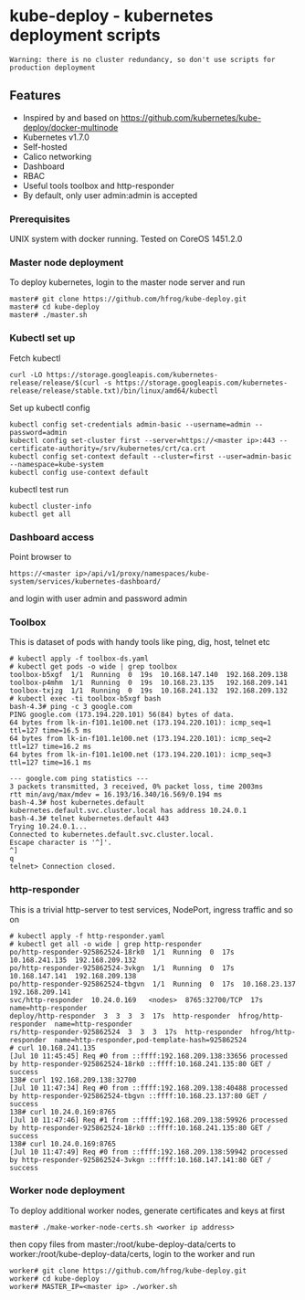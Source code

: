 # kube-deploy - kubernetes deployment scripts

```Warning: there is no cluster redundancy, so don't use scripts for production deployment```

## Features

* Inspired by and based on <https://github.com/kubernetes/kube-deploy/docker-multinode>
* Kubernetes v1.7.0
* Self-hosted
* Calico networking
* Dashboard
* RBAC
* Useful tools toolbox and http-responder
* By default, only user admin:admin is accepted

### Prerequisites

UNIX system with docker running. Tested on CoreOS 1451.2.0

### Master node deployment

To deploy kubernetes, login to the master node server and run

```
master# git clone https://github.com/hfrog/kube-deploy.git
master# cd kube-deploy
master# ./master.sh
```

### Kubectl set up
Fetch kubectl
```
curl -LO https://storage.googleapis.com/kubernetes-release/release/$(curl -s https://storage.googleapis.com/kubernetes-release/release/stable.txt)/bin/linux/amd64/kubectl
```

Set up kubectl config
```
kubectl config set-credentials admin-basic --username=admin --password=admin
kubectl config set-cluster first --server=https://<master ip>:443 --certificate-authority=/srv/kubernetes/crt/ca.crt
kubectl config set-context default --cluster=first --user=admin-basic --namespace=kube-system
kubectl config use-context default
```

kubectl test run
```
kubectl cluster-info
kubectl get all
```

### Dashboard access
Point browser to
```
https://<master ip>/api/v1/proxy/namespaces/kube-system/services/kubernetes-dashboard/
```
and login with user admin and password admin


### Toolbox

This is dataset of pods with handy tools like ping, dig, host, telnet etc

```
# kubectl apply -f toolbox-ds.yaml
# kubectl get pods -o wide | grep toolbox
toolbox-b5xgf  1/1  Running  0  19s  10.168.147.140  192.168.209.138
toolbox-p4mhm  1/1  Running  0  19s  10.168.23.135   192.168.209.141
toolbox-txjzg  1/1  Running  0  19s  10.168.241.132  192.168.209.132
# kubectl exec -ti toolbox-b5xgf bash
bash-4.3# ping -c 3 google.com
PING google.com (173.194.220.101) 56(84) bytes of data.
64 bytes from lk-in-f101.1e100.net (173.194.220.101): icmp_seq=1 ttl=127 time=16.5 ms
64 bytes from lk-in-f101.1e100.net (173.194.220.101): icmp_seq=2 ttl=127 time=16.2 ms
64 bytes from lk-in-f101.1e100.net (173.194.220.101): icmp_seq=3 ttl=127 time=16.1 ms

--- google.com ping statistics ---
3 packets transmitted, 3 received, 0% packet loss, time 2003ms
rtt min/avg/max/mdev = 16.193/16.340/16.569/0.194 ms
bash-4.3# host kubernetes.default
kubernetes.default.svc.cluster.local has address 10.24.0.1
bash-4.3# telnet kubernetes.default 443
Trying 10.24.0.1...
Connected to kubernetes.default.svc.cluster.local.
Escape character is '^]'.
^]
q
telnet> Connection closed.
```

### http-responder

This is a trivial http-server to test services, NodePort, ingress traffic and so on

```
# kubectl apply -f http-responder.yaml
# kubectl get all -o wide | grep http-responder
po/http-responder-925862524-18rk0  1/1  Running  0  17s  10.168.241.135  192.168.209.132
po/http-responder-925862524-3vkgn  1/1  Running  0  17s  10.168.147.141  192.168.209.138
po/http-responder-925862524-tbgvn  1/1  Running  0  17s  10.168.23.137   192.168.209.141
svc/http-responder  10.24.0.169   <nodes>  8765:32700/TCP  17s  name=http-responder
deploy/http-responder  3  3  3  3  17s  http-responder  hfrog/http-responder  name=http-responder
rs/http-responder-925862524  3  3  3  17s  http-responder  hfrog/http-responder  name=http-responder,pod-template-hash=925862524
# curl 10.168.241.135
[Jul 10 11:45:45] Req #0 from ::ffff:192.168.209.138:33656 processed by http-responder-925862524-18rk0 ::ffff:10.168.241.135:80 GET / success
138# curl 192.168.209.138:32700
[Jul 10 11:47:34] Req #0 from ::ffff:192.168.209.138:40488 processed by http-responder-925862524-tbgvn ::ffff:10.168.23.137:80 GET / success
138# curl 10.24.0.169:8765
[Jul 10 11:47:46] Req #1 from ::ffff:192.168.209.138:59926 processed by http-responder-925862524-18rk0 ::ffff:10.168.241.135:80 GET / success
138# curl 10.24.0.169:8765
[Jul 10 11:47:49] Req #0 from ::ffff:192.168.209.138:59942 processed by http-responder-925862524-3vkgn ::ffff:10.168.147.141:80 GET / success
```

### Worker node deployment

To deploy additional worker nodes, generate certificates and keys at first
```
master# ./make-worker-node-certs.sh <worker ip address>
```
then copy files from master:/root/kube-deploy-data/certs to worker:/root/kube-deploy-data/certs, login to the worker and run
```
worker# git clone https://github.com/hfrog/kube-deploy.git
worker# cd kube-deploy
worker# MASTER_IP=<master ip> ./worker.sh
```

